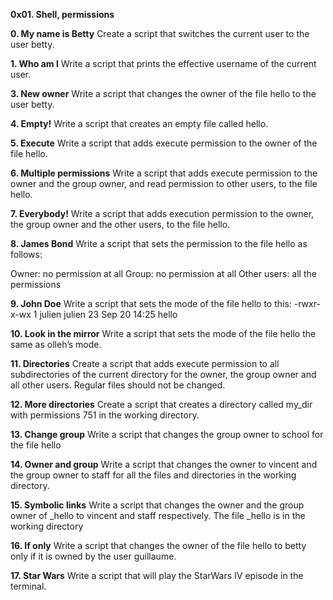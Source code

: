 **0x01. Shell, permissions**

**0. My name is Betty**
Create a script that switches the current user to the user betty.

**1. Who am I**
Write a script that prints the effective username of the current user.

**3. New owner**
Write a script that changes the owner of the file hello to the user betty.

**4. Empty!**
Write a script that creates an empty file called hello.

**5. Execute**
Write a script that adds execute permission to the owner of the file hello.

**6. Multiple permissions**
Write a script that adds execute permission to the owner and the group owner, and read permission to other users, to the file hello.

**7. Everybody!**
Write a script that adds execution permission to the owner, the group owner and the other users, to the file hello.

**8. James Bond**
Write a script that sets the permission to the file hello as follows:

Owner: no permission at all
Group: no permission at all
Other users: all the permissions

**9. John Doe**
Write a script that sets the mode of the file hello to this:
-rwxr-x-wx 1 julien julien 23 Sep 20 14:25 hello

**10. Look in the mirror**
Write a script that sets the mode of the file hello the same as olleh’s mode.

**11. Directories**
Create a script that adds execute permission to all subdirectories of the current directory for the owner, the group owner and all other users.
Regular files should not be changed.

**12. More directories**
Create a script that creates a directory called my_dir with permissions 751 in the working directory.

**13. Change group**
Write a script that changes the group owner to school for the file hello

**14. Owner and group**
Write a script that changes the owner to vincent and the group owner to staff for all the files and directories in the working directory.

**15. Symbolic links**
Write a script that changes the owner and the group owner of _hello to vincent and staff respectively.
The file _hello is in the working directory

**16. If only**
Write a script that changes the owner of the file hello to betty only if it is owned by the user guillaume.

**17. Star Wars**
Write a script that will play the StarWars IV episode in the terminal.
